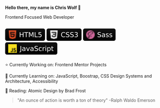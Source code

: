 **Hello there, my name is Chris Wolf 🐺**

Frontend Focused Web Developer

![HTML5](webdev-icons/html5.svg) ![CSS3](webdev-icons/css3.svg) ![Sass](webdev-icons/sass.svg) ![JavaScript](webdev-icons/javascript.svg)
---

⭐️ Currently Working on: Frontend Mentor Projects

🌱 Currently Learning on: JavaScript, Boostrap, CSS Design Systems and Architecture, Accessibility

📖 Reading: Atomic Design by Brad Frost

> "An ounce of action is worth a ton of theory" -Ralph Waldo Emerson
